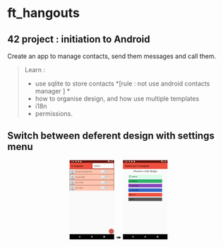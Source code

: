 # ft_hangouts
## 42 project : initiation to Android
Create an app to manage contacts, send them messages and call them.
> Learn :
> - use sqlite to store contacts *[rule : not use android contacts manager ] *
> - how to organise design, and how use multiple templates
> - i18n
> - permissions.

## Switch between deferent design with settings menu


<p align="center">
  <img width="20%" src="/ScreenShots__ft_hangouts/goto_option_menu.png">
  &#10144;
  <img width="20%" src="/ScreenShots__ft_hangouts/sshot_design_menu.png">
</p>


